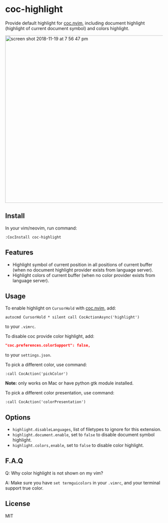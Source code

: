 # coc-highlight

Provide default highlight for [coc.nvim](https://github.com/neoclide/coc.nvim),
including document highlight (highlight of current document symbol) and colors
highlight.

<img width="536" alt="screen shot 2018-11-19 at 7 56 47 pm" src="https://user-images.githubusercontent.com/251450/48705891-75e27f80-ec35-11e8-91ac-ee684b937e8c.png">

## Install

In your vim/neovim, run command:

```
:CocInstall coc-highlight
```

## Features

- Highlight symbol of current position in all positions of current buffer (when no document
  highlight provider exists from language server).
- Highlight colors of current buffer (when no color provider exists from
  language server).

## Usage

To enable highlight on `CursorHold` with [coc.nvim](https://github.com/neoclide/coc.nvim), add:

```vim
autocmd CursorHold * silent call CocActionAsync('highlight')
```

to your `.vimrc`.

To disable coc provide color highlight, add:

```json
"coc.preferences.colorSupport": false,
```

to your `settings.json`.

To pick a different color, use command:

```
:call CocAction('pickColor')
```

**Note:** only works on Mac or have python gtk module installed.

To pick a different color presentation, use command:

```
:call CocAction('colorPresentation')
```

## Options

- `highlight.disableLanguages`, list of filetypes to ignore for this extension.
- `highlight.document.enable`, set to `false` to disable document symbol
  highlight.
- `highlight.colors,enable`, set to `false` to disable color highlight.


## F.A.Q

Q: Why color highlight is not shown on my vim?

A: Make sure you have `set termguicolors` in your `.vimrc`, and your terminal
support true color.

## License

MIT
